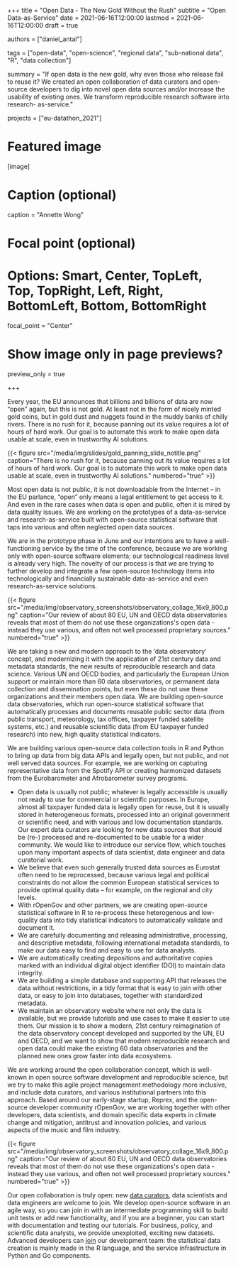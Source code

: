 +++
title = "Open Data - The New Gold Without the Rush"
subtitle = "Open Data-as-Service"
date = 2021-06-16T12:00:00
lastmod = 2021-06-16T12:00:00
draft = true

authors = ["daniel_antal"]

tags = ["open-data", "open-science", "regional data", "sub-national data", "R", "data collection"]

summary = "If open data is the new gold, why even those who release fail to reuse it? We created an open collaboration of data curators and open-source developers to dig into novel open data sources and/or increase the usability of existing ones. We transform reproducible research software into research- as-service."

projects = ["eu-datathon_2021"]

# Featured image
[image]
  # Caption (optional)
  caption = "Annette Wong"

  # Focal point (optional)
  # Options: Smart, Center, TopLeft, Top, TopRight, Left, Right, BottomLeft, Bottom, BottomRight
  focal_point = "Center"

  # Show image only in page previews?
  preview_only = true

+++

Every year, the EU announces that billions and billions of data are now “open” again, but this is not gold. At least not in the form of nicely minted gold coins, but in gold dust and nuggets found in the muddy banks of chilly rivers. There is no rush for it, because panning out its value requires a lot of hours of hard work. Our goal is to automate this work to make open data usable at scale, even in trustworthy AI solutions.


{{< figure src="/media/img/slides/gold_panning_slide_notitle.png" caption="There is no rush for it, because panning out its value requires a lot of hours of hard work. Our goal is to automate this work to make open data usable at scale, even in trustworthy AI solutions." numbered="true" >}}

Most open data is not public, it is not downloadable from the Internet – in the EU parlance, “open” only means a legal entitlement to get access to it. And even in the rare cases when data is open and public, often it is mired by data quality issues. We are working on the prototypes of a data-as-service and research-as-service built with open-source statistical software that taps into various and often neglected open data sources.

We are in the prototype phase in June and our intentions are to have a well-functioning service by the time of the conference, because we are working only with open-source software elements; our technological readiness level is already very high. The novelty of our process is that we are trying to further develop and integrate a few open-source technology items into technologically and financially sustainable data-as-service and even research-as-service solutions.

{{< figure src="/media/img/observatory_screenshots/observatory_collage_16x9_800.png" caption="Our review of about 80 EU, UN and OECD data observatories reveals that most of them do not use these organizations's open data - instead they use various, and often not well processed proprietary sources." numbered="true" >}}

We are taking a new and modern approach to the ‘data observatory’ concept, and modernizing it with the application of 21st century data and metadata standards, the new results of reproducible research and data science. Various UN and OECD bodies, and particularly the European Union support or maintain more than 60 data observatories, or permanent data collection and dissemination points, but even these do not use these organizations and their members open data. We are building open-source data observatories, which run open-source statistical software that automatically processes and documents reusable public sector data (from public transport, meteorology, tax offices, taxpayer funded satellite systems, etc.) and reusable scientific data (from EU taxpayer funded research) into new, high quality statistical indicators.

We are building various open-source data collection tools in R and Python to bring up data from big data APIs and legally open, but not public, and not well served data sources. For example, we are working on capturing representative data from the Spotify API or creating harmonized datasets from the Eurobarometer and Afrobarometer survey programs.

*   Open data is usually not public; whatever is legally accessible is usually not ready to use for commercial or scientific purposes. In Europe, almost all taxpayer funded data is legally open for reuse, but it is usually stored in heterogeneous formats, processed into an original government or scientific need, and with various and low documentation standards. Our expert data curators are looking for new data sources that should be (re-) processed and re-documented to be usable for a wider community. We would like to introduce our service flow, which touches upon many important aspects of data scientist, data engineer and data curatorial work.
*   We believe that even such generally trusted data sources as Eurostat often need to be reprocessed, because various legal and political constraints do not allow the common European statistical services to provide optimal quality data – for example, on the regional and city levels.
*   With rOpenGov and other partners, we are creating open-source statistical software in R to re-process these heterogenous and low-quality data into tidy statistical indicators to automatically validate and document it.
*   We are carefully documenting and releasing administrative, processing, and descriptive metadata, following international metadata standards, to make our data easy to find and easy to use for data analysts.
*   We are automatically creating depositions and authoritative copies marked with an individual digital object identifier (DOI) to maintain data integrity.
*   We are building a simple database and supporting API that releases the data without restrictions, in a tidy format that is easy to join with other data, or easy to join into databases, together with standardized metadata.
*   We maintain an observatory website where not only the data is available, but we provide tutorials and use cases to make it easier to use them. Our mission is to show a modern, 21st century reimagination of the data observatory concept developed and supported by the UN, EU and OECD, and we want to show that modern reproducible research and open data could make the existing 60 data observatories and the planned new ones grow faster into data ecosystems.

We are working around the open collaboration concept, which is well-known in open source software development and reproducible science, but we try to make this agile project management methodology more inclusive, and include data curators, and various institutional partners into this approach. Based around our early-stage startup, Reprex, and the open-source developer community rOpenGov, we are working together with other developers, data scientists, and domain specific data experts in climate change and mitigation, antitrust and innovation policies, and various aspects of the music and film industry.

{{< figure src="/media/img/observatory_screenshots/observatory_collage_16x9_800.png" caption="Our review of about 80 EU, UN and OECD data observatories reveals that most of them do not use these organizations's open data - instead they use various, and often not well processed proprietary sources." numbered="true" >}}

Our open collaboration is truly open: new [data curators](/authors/curator/), data scientists and data engineers are welcome to join. We develop open-source software in an agile way, so you can join in with an intermediate programming skill to build unit tests or add new functionality, and if you are a beginner, you can start with documentation and testing our tutorials. For business, policy, and scientific data analysts, we provide unexploited, exciting new datasets. Advanced developers can [join](/authors/developer/) our development team: the statistical data creation is mainly made in the R language, and the service infrastructure in Python and Go components.
